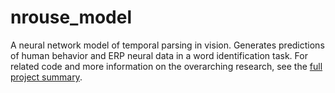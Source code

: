 # nrouse_model
A neural network model of temporal parsing in vision. Generates predictions of human behavior and ERP neural data in a word identification task. For related code and more information on the overarching research, see the [full project summary].

[full project summary]: https://lpljacob.github.io/word_priming/

